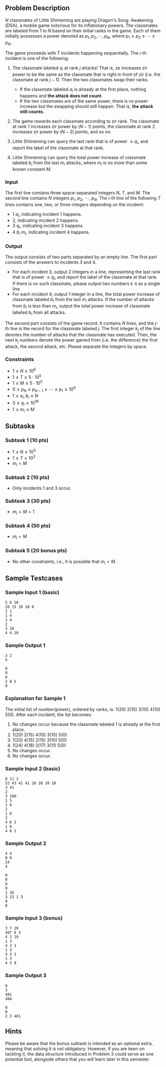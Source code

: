 ## Problem Description

$N$ classmates of Little Shimeming are playing Dragon's Song: Awakening (DSA), 
a mobile game notorious for its inflationary powers.
The classmates are labeled from $1$ to $N$ based on their initial ranks in the game.
Each of them initially possesses a power denoted as $p_1, p_2, \cdots, p_N$,
where $p_1 \geq p_2 \geq \cdots \geq p_N$.

The game proceeds with $T$ incidents happening sequentially.
The $i$-th incident is one of the following:

1. The classmate labeled $a_i$ at rank $j$ attacks!
That is, ze increases zir power to be the same as the classmate that is right in front of zir
(i.e. the classmate at rank $j-1$).
Then the two classmates swap their ranks.
    * If the classmate labeled $a_i$ is already at the first place, nothing happens and **the attack does not count**.
    * If the two classmates are of the same power, there is no power increase but the swapping should still happen. That is, **the attack still counts**.

2. The game rewards each classmate according to zir rank. The classmate at rank $1$ increases zir power by $(N-1)$ points, the classmate at rank $2$ increases zir power by $(N-2)$ points, and so on.

3. Little Shimeming can query the last rank that is of power $\ge q_i$, and report the label of the classmate at that rank.

4. Little Shimeming can query the total power increase of classmate labeled $b_i$ from the last $m_i$ attacks, where $m_i$ is no more than some known constant $M$.

### Input

The first line contains three space-separated integers $N$, $T$, and $M$.
The second line contains $N$ integers $p_1$, $p_2$, $\cdots$, $p_N$.
The $i$-th line of the following $T$ lines contains one, two, or three integers depending on the incident:
* $1$ $a_i$, indicating incident 1 happens.
* $2$, indicating incident 2 happens.
* $3$ $q_i$, indicating incident 3 happens.
* $4$ $b_i$ $m_i$, indicating incident 4 happens.


### Output
The output consists of two parts separated by an empty line. The first part consists of the answers to incidents $3$ and $4$.

* For each incident 3, output $2$ integers in a line,
representing the last rank that is of power $\ge q_i$,
and report the label of the classmate at that rank.
If there is no such classmate,
please output two numbers `0 0` as a single line.
* For each incident 4, output $1$ integer in a line,
the total power increase of classmate labeled $b_i$ from the last $m_i$ attacks.
If the number of attacks from $b_i$ is less than $m_i$,
output the total power increase of classmate labeled $b_i$ from all attacks.

The second part consists of the game record.
It contains $N$ lines,
and the $j$-th line is the record for the classmate labeled $j$.
The first integer $k_j$ of the line denotes the number of attacks that the classmate has executed.
Then, the next $k_j$ numbers denote the power gained from (i.e. the difference) the first attack, the second attack, etc.
Please separate the integers by space.

### Constraints
* $1\leq N \leq 10^6$
* $1\leq T \leq 5\cdot 10^5$
* $1\leq M \leq 5\cdot 10^5$
* $0\leq p_N\leq p_{N-1}\leq \cdots \leq p_1 \leq 10^9$
* $1\leq a_i, b_i\leq N$
* $0\leq q_i \leq 10^{18}$
* $1\leq m_i \leq M$

## Subtasks
### Subtask 1 (10 pts)
* $1\leq N\leq 10^3$
* $1\leq T\leq 10^3$
* $m_i = M$

### Subtask 2 (10 pts)
* Only incidents 1 and 3 occur.

### Subtask 3 (30 pts)
* $m_i = M = 1$

### Subtask 4 (50 pts)
* $m_i = M$

### Subtask 5 (20 bonus pts)
* No other constraints, i.e., it is possible that $m_i < M$.

## Sample Testcases
### Sample Input 1 (basic)
```
5 6 10
20 15 10 10 0
1 1
1 4
1 4
2
3 16
4 4 10
```
### Sample Output 1
```
3 2
5

0
0
0
2 0 5
0
```
### Explanation for Sample 1
The initial list of number(power), ordered by ranks, is: 1(20) 2(15) 3(10) 4(10) 5(0). After each incident, the list becomes:
1. No changes occur because the classmate labeled 1 is already at the first place.
2. 1(20) 2(15) 4(10) 3(10) 5(0)
3. 1(20) 4(15) 2(15) 3(10) 5(0)
4. 1(24) 4(18) 2(17) 3(11) 5(0)
5. No changes occur.
6. No changes occur.

### Sample Input 2 (basic)
```
8 11 2
52 43 41 41 26 20 20 18
3 41
2
3 100
1 5
1 6
2
1 6
2
4 6 2
1 6
4 6 2
```
### Sample Output 2
```
4 4
0 0
24
4

0
0
0
0
1 16
3 23 1 3
0
0
```

### Sample Input 3 (bonus)
```
3 7 20
487 6 3
4 3 19
1 3
4 3 1
1 3
4 3 1
1 3
4 3 8
```
### Sample Output 3
```
0
3
481
484

0
0
2 3 481
```
## Hints
Please be aware that the bonus subtask is intended as an optional extra, meaning that solving it is not obligatory. However, if you are keen on tackling it, the data structure introduced in Problem 3 could serve as one potential tool, alongside others that you will learn later in this semester.

